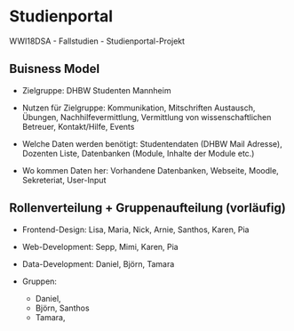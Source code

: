 # Studienportal
WWI18DSA - Fallstudien - Studienportal-Projekt

## Buisness Model
- Zielgruppe: DHBW Studenten Mannheim

- Nutzen für Zielgruppe: Kommunikation, Mitschriften Austausch, Übungen, Nachhilfevermittlung, Vermittlung von wissenschaftlichen Betreuer, Kontakt/Hilfe, Events

- Welche Daten werden benötigt: Studentendaten (DHBW Mail Adresse), Dozenten Liste, Datenbanken (Module, Inhalte der Module etc.)

- Wo kommen Daten her: Vorhandene Datenbanken, Webseite, Moodle, Sekreteriat, User-Input

## Rollenverteilung + Gruppenaufteilung (vorläufig)
- Frontend-Design: Lisa, Maria, Nick, Arnie, Santhos, Karen, Pia

- Web-Development: Sepp, Mimi, Karen, Pia

- Data-Development: Daniel, Björn, Tamara

- Gruppen:
  - Daniel, 
  - Björn, Santhos 
  - Tamara, 

